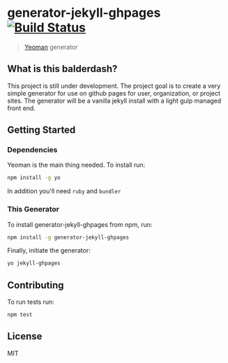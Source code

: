 # generator-jekyll-ghpages [![Build Status](https://secure.travis-ci.org/gjeck/generator-jekyll-ghpages.png?branch=master)](https://travis-ci.org/gjeck/generator-jekyll-ghpages)

> [Yeoman](http://yeoman.io) generator

## What is this balderdash?

This project is still under development. The project goal is to create a very simple
generator for use on github pages for user, organization, or project sites. The
generator will be a vanilla jekyll install with a light gulp managed front end.

## Getting Started

### Dependencies

Yeoman is the main thing needed. To install run:
```bash
npm install -g yo
```

In addition you'll need `ruby` and `bundler`

### This Generator

To install generator-jekyll-ghpages from npm, run:
```bash
npm install -g generator-jekyll-ghpages
```

Finally, initiate the generator:
```bash
yo jekyll-ghpages
```

## Contributing

To run tests run:
```bash
npm test
```

## License

MIT
